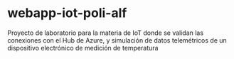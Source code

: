 # webapp-iot-poli-alf
Proyecto de laboratorio para la materia de IoT donde se validan las conexiones con el Hub de Azure, y simulación de datos telemétricos de un dispositivo electrónico de medición de temperatura 
